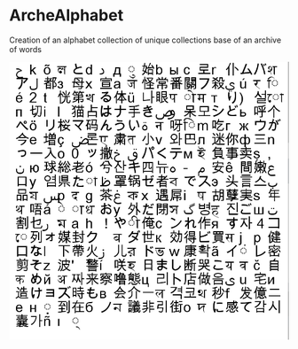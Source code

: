 # ArcheAlphabet
Creation of an alphabet collection of unique collections base of an archive of words

![](https://raw.githubusercontent.com/mneunomne/ArcheAlphabet/master/alphabet.PNG)
